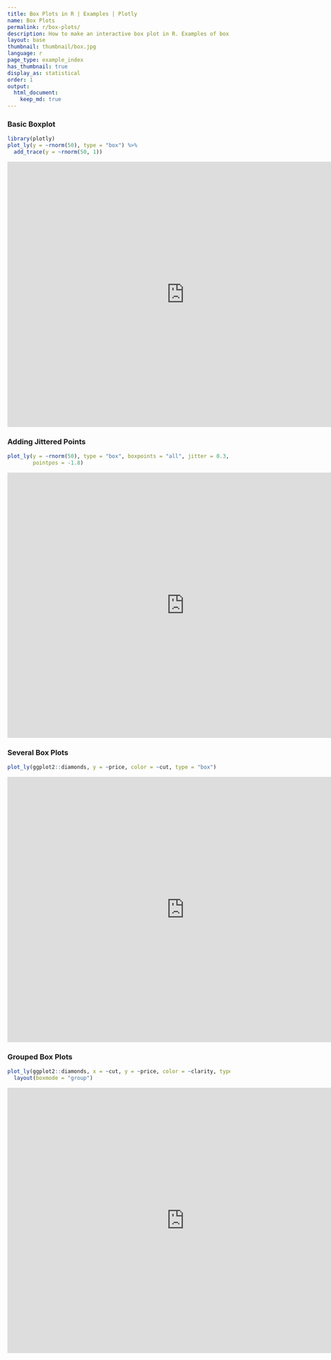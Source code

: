 ```yaml
---
title: Box Plots in R | Examples | Plotly
name: Box Plots
permalink: r/box-plots/
description: How to make an interactive box plot in R. Examples of box plots in R that are grouped, colored, and display the underlying data distribution.
layout: base
thumbnail: thumbnail/box.jpg
language: r
page_type: example_index
has_thumbnail: true
display_as: statistical
order: 1
output:
  html_document:
    keep_md: true
---
```




### Basic Boxplot


```r
library(plotly)
plot_ly(y = ~rnorm(50), type = "box") %>%
  add_trace(y = ~rnorm(50, 1))
```

<iframe src="https://plot.ly/~RPlotBot/3091.embed" width="800" height="600" id="igraph" scrolling="no" seamless="seamless" frameBorder="0"> </iframe>

### Adding Jittered Points


```r
plot_ly(y = ~rnorm(50), type = "box", boxpoints = "all", jitter = 0.3,
        pointpos = -1.8)
```

<iframe src="https://plot.ly/~RPlotBot/3093.embed" width="800" height="600" id="igraph" scrolling="no" seamless="seamless" frameBorder="0"> </iframe>


### Several Box Plots


```r
plot_ly(ggplot2::diamonds, y = ~price, color = ~cut, type = "box")
```

<iframe src="https://plot.ly/~RPlotBot/3095.embed" width="800" height="600" id="igraph" scrolling="no" seamless="seamless" frameBorder="0"> </iframe>

### Grouped Box Plots


```r
plot_ly(ggplot2::diamonds, x = ~cut, y = ~price, color = ~clarity, type = "box") %>%
  layout(boxmode = "group")
```

<iframe src="https://plot.ly/~RPlotBot/3097.embed" width="800" height="600" id="igraph" scrolling="no" seamless="seamless" frameBorder="0"> </iframe>
